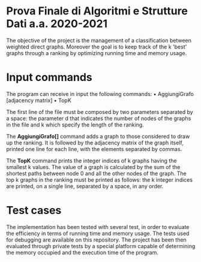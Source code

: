 # Prova Finale di Algoritmi e Strutture Dati a.a. 2020-2021
The objective of the project is the management of a classification between weighted direct graphs.
Moreover the goal is to keep track of the k 'best' graphs through a ranking by optimizing running time and memory usage.

# Input commands
The program can receive in input the following commands:
• AggiungiGrafo [adjacency matrix] 
• TopK

The first line of the file must be composed by two parameters separated by a space:
the parameter d that indicates the number of nodes of the graphs in the file and k which specify the length of the ranking.

The **AggiungiGrafo[]** command adds a graph to those considered to draw up the ranking. It is followed by the adjacency matrix of the graph itself, printed one line for each line, with the elements separated by commas.

The **TopK** command prints the integer indices of k graphs having the smallest k values. The value of a graph is calculated by the sum of the shortest paths between node 0 and all the other nodes of the graph.
The top k graphs in the ranking must be printed as follows: the k integer indices are printed, on a single line, separated by a space, in any order.

# Test cases
The implementation has been tested with several test, in order to evaluate the efficiency in terms of running time and memory usage. The tests used for debugging are available on this repository. The project has been then evaluated through private tests by a special platform capable of determining the memory occupied and the execution time of the program.
